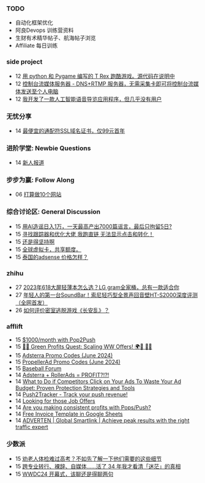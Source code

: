 ### TODO
-  自动化框架优化
-  阿良Devops 训练营资料
-  生财有术精华帖子、航海帖子浏览
-  Affiliate 每日训练

### side project
<!-- sideproject:START -->
-  12 [用 python 和 Pygame 编写的 T Rex 跑酷游戏。源代码在说明中](https://www.youtube.com/watch?v=pZySIXSelCA)
-  12 [控制台流媒体服务器 - DNS+RTMP 服务器，无需采集卡即可将控制台流媒体发送至个人电脑](https://github.com/Aioros/console-streaming-server)
-  12 [我开发了一款人工智能语音导览应用程序，但几乎没有用户](https://www.reddit.com/r/SideProject/comments/18gpp0e/ive_built_an_ai_audio_tour_app_but_have_almost_no/)<!-- sideproject:END -->


### 无忧分享
<!-- ruyo:START -->
-  14 [最便宜的通配符SSL域名证书，仅99元首年](https://51.ruyo.net/18686.html)<!-- ruyo:END -->

### 进阶学堂: Newbie Questions
<!-- advertcn1:START -->
-  14 [新人报道](https://www.advertcn.com/thread-115366-1-1.html)<!-- advertcn1:END -->

### 步步为赢: Follow Along
<!-- advertcn2:START -->
-  06 [打算做10个网站](https://www.advertcn.com/thread-115247-1-1.html)<!-- advertcn2:END -->

### 综合讨论区: General Discussion
<!-- advertcn3:START -->
-  15 [用AI造谣日入1万，一天最高产出7000篇谣言，最后只拘留5日?](https://www.advertcn.com/thread-115375-1-1.html)
-  15 [寻找跟踪器和优化大佬 我跑直链 无法显示点击和转化！](https://www.advertcn.com/thread-115374-1-1.html)
-  15 [还是得坚持啊](https://www.advertcn.com/thread-115372-1-1.html)
-  15 [全球虚拟卡，共享额度。](https://www.advertcn.com/thread-115371-1-1.html)
-  15 [泰国的adsense 价格怎样？](https://www.advertcn.com/thread-115370-1-1.html)<!-- advertcn3:END -->


### zhihu
<!-- zhihu:START -->
-  27 [2023年618大屏轻薄本怎么选？LG gram全家桶，总有一款适合你](http://zhuanlan.zhihu.com/p/632641888?utm_campaign=rss&utm_medium=rss&utm_source=rss&utm_content=title)
-  27 [年轻人的第一台SoundBar！索尼轻巧型全景声回音壁HT-S2000深度评测（全网首发）](http://zhuanlan.zhihu.com/p/630990296?utm_campaign=rss&utm_medium=rss&utm_source=rss&utm_content=title)
-  26 [如何评价密室逃脱游戏《长安乱》？](http://www.zhihu.com/question/563950552/answer/3045961312?utm_campaign=rss&utm_medium=rss&utm_source=rss&utm_content=title)<!-- zhihu:END -->

### afflift
<!-- afflift:START -->
-  15 [$1000/month with Pop2Push](https://afflift.com/f/threads/1000-month-with-pop2push.13275/)
-  15 [🌿💸 Green Profits Quest: Scaling WW Offers! 🌍🚀 📲💥](https://afflift.com/f/threads/%F0%9F%8C%BF%F0%9F%92%B8-green-profits-quest-scaling-ww-offers-%F0%9F%8C%8D%F0%9F%9A%80-%F0%9F%93%B2%F0%9F%92%A5.13167/)
-  15 [Adsterra Promo Codes &lpar;June 2024&rpar;](https://afflift.com/f/threads/adsterra-promo-codes-june-2024.13269/)
-  15 [PropellerAd Promo Codes &lpar;June 2024&rpar;](https://afflift.com/f/threads/propellerad-promo-codes-june-2024.13246/)
-  15 [Baseball Forum](https://afflift.com/f/threads/baseball-forum.13075/)
-  14 [Adsterra + RollerAds = PROFIT?!?!](https://afflift.com/f/threads/adsterra-rollerads-profit.13252/)
-  14 [What to Do if Competitors Click on Your Ads To Waste Your Ad Budget: Proven Protection Strategies and Tools](https://afflift.com/f/threads/what-to-do-if-competitors-click-on-your-ads-to-waste-your-ad-budget-proven-protection-strategies-and-tools.13285/)
-  14 [Push2Tracker - Track your push revenue!](https://afflift.com/f/threads/push2tracker-track-your-push-revenue.13278/)
-  14 [Looking for those Job Offers](https://afflift.com/f/threads/looking-for-those-job-offers.13271/)
-  14 [Are you making consistent profits with Pops/Push?](https://afflift.com/f/threads/are-you-making-consistent-profits-with-pops-push.13181/)
-  14 [Free Invoice Template in Google Sheets](https://afflift.com/f/threads/free-invoice-template-in-google-sheets.13289/)
-  14 [ADVERTEN | Global Smartlink | Achieve peak results with the right traffic expert](https://afflift.com/f/threads/adverten-global-smartlink-achieve-peak-results-with-the-right-traffic-expert.7526/)<!-- afflift:END -->

### 少数派
<!-- sspai:START -->
-  15 [劝老人体检难过高考？不如先了解一下他们需要的这些细节](https://sspai.com/post/89624)
-  15 [跨专业转行、裸辞、自媒体……活了 34 年我才看清「迷茫」的真相](https://sspai.com/post/89248)
-  15 [WWDC24 开幕式，该聊还是得聊两句](https://sspai.com/post/89581)<!-- sspai:END -->
